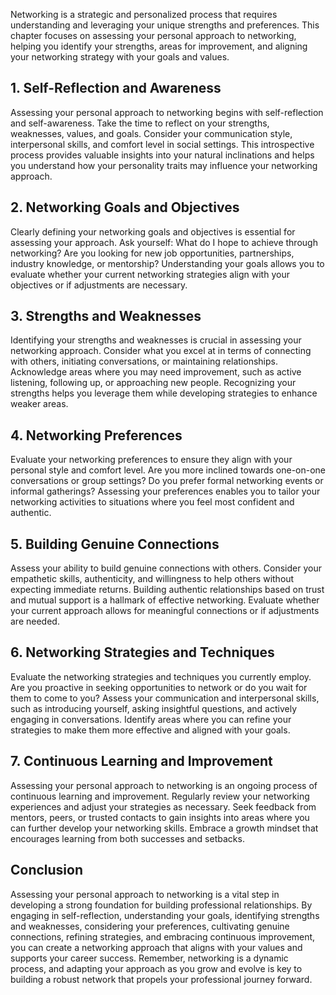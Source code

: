 
Networking is a strategic and personalized process that requires understanding and leveraging your unique strengths and preferences. This chapter focuses on assessing your personal approach to networking, helping you identify your strengths, areas for improvement, and aligning your networking strategy with your goals and values.

## 1\. Self-Reflection and Awareness

Assessing your personal approach to networking begins with self-reflection and self-awareness. Take the time to reflect on your strengths, weaknesses, values, and goals. Consider your communication style, interpersonal skills, and comfort level in social settings. This introspective process provides valuable insights into your natural inclinations and helps you understand how your personality traits may influence your networking approach.

## 2\. Networking Goals and Objectives

Clearly defining your networking goals and objectives is essential for assessing your approach. Ask yourself: What do I hope to achieve through networking? Are you looking for new job opportunities, partnerships, industry knowledge, or mentorship? Understanding your goals allows you to evaluate whether your current networking strategies align with your objectives or if adjustments are necessary.

## 3\. Strengths and Weaknesses

Identifying your strengths and weaknesses is crucial in assessing your networking approach. Consider what you excel at in terms of connecting with others, initiating conversations, or maintaining relationships. Acknowledge areas where you may need improvement, such as active listening, following up, or approaching new people. Recognizing your strengths helps you leverage them while developing strategies to enhance weaker areas.

## 4\. Networking Preferences

Evaluate your networking preferences to ensure they align with your personal style and comfort level. Are you more inclined towards one-on-one conversations or group settings? Do you prefer formal networking events or informal gatherings? Assessing your preferences enables you to tailor your networking activities to situations where you feel most confident and authentic.

## 5\. Building Genuine Connections

Assess your ability to build genuine connections with others. Consider your empathetic skills, authenticity, and willingness to help others without expecting immediate returns. Building authentic relationships based on trust and mutual support is a hallmark of effective networking. Evaluate whether your current approach allows for meaningful connections or if adjustments are needed.

## 6\. Networking Strategies and Techniques

Evaluate the networking strategies and techniques you currently employ. Are you proactive in seeking opportunities to network or do you wait for them to come to you? Assess your communication and interpersonal skills, such as introducing yourself, asking insightful questions, and actively engaging in conversations. Identify areas where you can refine your strategies to make them more effective and aligned with your goals.

## 7\. Continuous Learning and Improvement

Assessing your personal approach to networking is an ongoing process of continuous learning and improvement. Regularly review your networking experiences and adjust your strategies as necessary. Seek feedback from mentors, peers, or trusted contacts to gain insights into areas where you can further develop your networking skills. Embrace a growth mindset that encourages learning from both successes and setbacks.

## Conclusion

Assessing your personal approach to networking is a vital step in developing a strong foundation for building professional relationships. By engaging in self-reflection, understanding your goals, identifying strengths and weaknesses, considering your preferences, cultivating genuine connections, refining strategies, and embracing continuous improvement, you can create a networking approach that aligns with your values and supports your career success. Remember, networking is a dynamic process, and adapting your approach as you grow and evolve is key to building a robust network that propels your professional journey forward.
